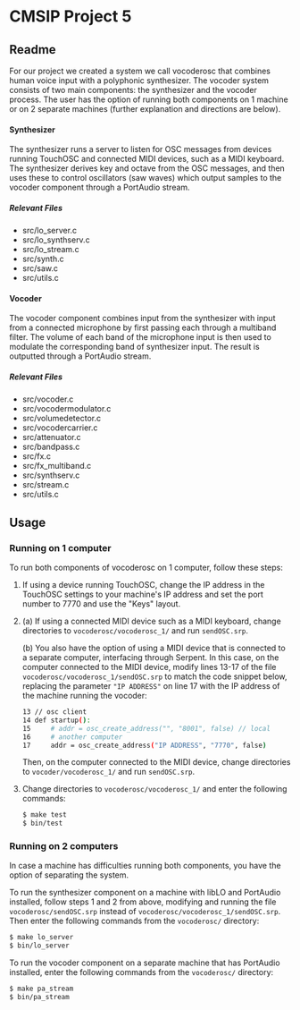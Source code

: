 CMSIP Project 5
===============
Readme
------
For our project we created a system we call vocoderosc that combines human voice input with a polyphonic synthesizer. The vocoder system consists of two main components: the synthesizer and the vocoder process. The user has the option of running both components on 1 machine or on 2 separate machines (further explanation and directions are below).

#### Synthesizer ####
The synthesizer runs a server to listen for OSC messages from devices running TouchOSC and connected MIDI devices, such as a MIDI keyboard. The synthesizer derives key and octave from the OSC messages, and then uses these to control oscillators (saw waves) which output samples to the vocoder component through a PortAudio stream.
##### Relevant Files #####
- src/lo_server.c
- src/lo_synthserv.c
- src/lo_stream.c
- src/synth.c
- src/saw.c
- src/utils.c

#### Vocoder ####
The vocoder component combines input from the synthesizer with input from a connected microphone by first passing each through a multiband filter. The volume of each band of the microphone input is then used to modulate the corresponding band of synthesizer input. The result is outputted through a PortAudio stream.
##### Relevant Files #####
- src/vocoder.c
- src/vocodermodulator.c
- src/volumedetector.c 
- src/vocodercarrier.c
- src/attenuator.c
- src/bandpass.c
- src/fx.c
- src/fx_multiband.c
- src/synthserv.c
- src/stream.c
- src/utils.c

Usage
-----
### Running on 1 computer ###
To run both components of vocoderosc on 1 computer, follow these steps:

1.  If using a device running TouchOSC, change the IP address in the TouchOSC settings to your
    machine's IP address and set the port number to 7770 and use the "Keys" layout.
2.  (a) If using a connected MIDI device such as a MIDI keyboard, change directories to `vocoderosc/vocoderosc_1/` and run `sendOSC.srp`.

    (b) You also have the option of using a MIDI device that is connected to a separate computer, interfacing through Serpent. In this case, on the computer connected to the MIDI device, modify lines 13-17 of the file `vocoderosc/vocoderosc_1/sendOSC.srp` to match the code snippet below, replacing the parameter `"IP ADDRESS"` on line 17 with the IP address of the machine running the vocoder:
    ```sh
    13 // osc client
    14 def startup():
    15     # addr = osc_create_address("", "8001", false) // local
    16     # another computer
    17     addr = osc_create_address("IP ADDRESS", "7770", false) 
    ```
    Then, on the computer connected to the MIDI device, change directories to `vocoder/vocoderosc_1/` and run `sendOSC.srp`.
3.  Change directories to `vocoderosc/vocoderosc_1/` and enter the following commands:
    
    ```sh
    $ make test
    $ bin/test
    ```

### Running on 2 computers ###
In case a machine has difficulties running both components, you have the option of separating the system.

To run the synthesizer component on a machine with libLO and PortAudio installed, follow steps 1 and 2 from above, modifying and running the file `vocoderosc/sendOSC.srp` instead of `vocoderosc/vocoderosc_1/sendOSC.srp`. Then enter the following commands from the `vocoderosc/` directory:
```sh
$ make lo_server
$ bin/lo_server
```

To run the vocoder component on a separate machine that has PortAudio installed, enter the following commands from the `vocoderosc/` directory:
```sh
$ make pa_stream
$ bin/pa_stream
```
